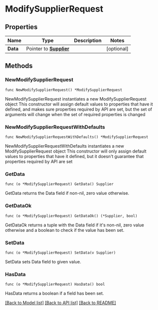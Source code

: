 # ModifySupplierRequest

## Properties

Name | Type | Description | Notes
------------ | ------------- | ------------- | -------------
**Data** | Pointer to [**Supplier**](Supplier.md) |  | [optional] 

## Methods

### NewModifySupplierRequest

`func NewModifySupplierRequest() *ModifySupplierRequest`

NewModifySupplierRequest instantiates a new ModifySupplierRequest object
This constructor will assign default values to properties that have it defined,
and makes sure properties required by API are set, but the set of arguments
will change when the set of required properties is changed

### NewModifySupplierRequestWithDefaults

`func NewModifySupplierRequestWithDefaults() *ModifySupplierRequest`

NewModifySupplierRequestWithDefaults instantiates a new ModifySupplierRequest object
This constructor will only assign default values to properties that have it defined,
but it doesn't guarantee that properties required by API are set

### GetData

`func (o *ModifySupplierRequest) GetData() Supplier`

GetData returns the Data field if non-nil, zero value otherwise.

### GetDataOk

`func (o *ModifySupplierRequest) GetDataOk() (*Supplier, bool)`

GetDataOk returns a tuple with the Data field if it's non-nil, zero value otherwise
and a boolean to check if the value has been set.

### SetData

`func (o *ModifySupplierRequest) SetData(v Supplier)`

SetData sets Data field to given value.

### HasData

`func (o *ModifySupplierRequest) HasData() bool`

HasData returns a boolean if a field has been set.


[[Back to Model list]](../README.md#documentation-for-models) [[Back to API list]](../README.md#documentation-for-api-endpoints) [[Back to README]](../README.md)


